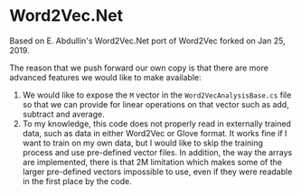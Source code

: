 # Word2Vec.Net
Based on E. Abdullin's Word2Vec.Net port of Word2Vec forked on Jan 25, 2019.

The reason that we push forward our own copy is that there are more advanced features we would like to make available:

1) We would like to expose the `M` vector in the `Word2VecAnalysisBase.cs` file so that we can provide for linear operations on that vector such as add, subtract and average.
2) To my knowledge, this code does not properly read in externally trained data, such as data in either Word2Vec or Glove format.  It works fine if I want to train on my own data, but I would like to skip the training process and use pre-defined vector files.  In addition, the way the arrays are implemented, there is that 2M limitation which makes some of the larger pre-defined vectors impossible to use, even if they were readable in the first place by the code.

